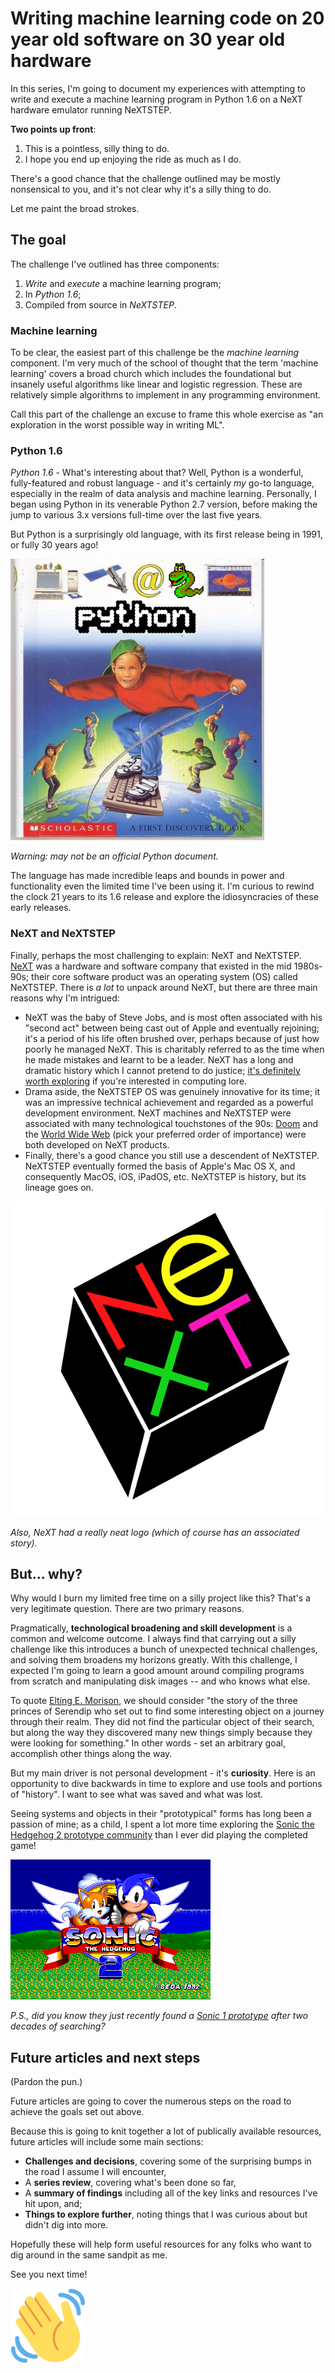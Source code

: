 # Writing machine learning code on 20 year old software on 30 year old hardware

In this series, I'm going to document my experiences with attempting to write and execute a machine learning program in Python 1.6 on a NeXT hardware emulator running NeXTSTEP. 

**Two points up front**: 

1. This is a pointless, silly thing to do.
2. I hope you end up enjoying the ride as much as I do.

There's a good chance that the challenge outlined may be mostly nonsensical to you, and it's not clear why it's a silly thing to do. 

Let me paint the broad strokes.

## The goal

The challenge I've outlined has three components:
 
1. *Write* and *execute* a machine learning program;
2. In *Python 1.6*;
3. Compiled from source in *NeXTSTEP*.

### Machine learning

To be clear, the easiest part of this challenge be the *machine learning* component. I'm very much of the school of thought that the term 'machine learning' covers a broad church which includes the foundational but insanely useful algorithms like linear and logistic regression. These are relatively simple algorithms to implement in any programming environment. 

Call this part of the challenge an excuse to frame this whole exercise as "an exploration in the worst possible way in writing ML". 

### Python 1.6

*Python 1.6* - What's interesting about that? Well, Python is a wonderful, fully-featured and robust language - and it's certainly *my* go-to language, especially in the realm of data analysis and machine learning. Personally, I began using Python in its venerable Python 2.7 version, before making the jump to various 3.x versions full-time over the last five years.

But Python is a surprisingly old language, with its first release being in 1991, or fully 30 years ago! 

<img src="images-1/snek.png"> 

*Warning: may not be an official Python document.*

The language has made incredible leaps and bounds in power and functionality even the limited time I've been using it. I'm curious to rewind the clock 21 years to its 1.6 release and explore the idiosyncracies of these early releases.

### NeXT and NeXTSTEP

Finally, perhaps the most challenging to explain: NeXT and NeXTSTEP. [NeXT](https://en.wikipedia.org/wiki/NeXT) was a hardware and software company that existed in the mid 1980s-90s; their core software product was an operating system (OS) called NeXTSTEP. There is *a lot* to unpack around NeXT, but there are three main reasons why I'm intrigued:

* NeXT was the baby of Steve Jobs, and is most often associated with his "second act" between being cast out of Apple and eventually rejoining; it's a period of his life often brushed over, perhaps because of just how poorly he managed NeXT. This is charitably referred to as the time when he made mistakes and learnt to be a leader. NeXT has a long and dramatic history which I cannot pretend to do justice; [it's definitely worth exploring](https://www.amazon.com/Steve-Jobs-Next-Big-Thing/dp/0689121350) if you're interested in computing lore.
* Drama aside, the NeXTSTEP OS was genuinely innovative for its time; it was an impressive technical achievement and regarded as a powerful development environment. NeXT machines and NeXTSTEP were associated with many technological touchstones of the 90s: [Doom](https://www.forbes.com/sites/quora/2016/09/01/why-john-carmack-chose-next-for-developing-doom-and-other-favorites/?sh=6c97663614d1) and the [World Wide Web](https://collection.sciencemuseumgroup.org.uk/objects/co8232360/next-cube-computer-1990-personal-computer) (pick your preferred order of importance) were both developed on NeXT products.
* Finally, there's a good chance you still use a descendent of NeXTSTEP. NeXTSTEP eventually formed the basis of Apple's Mac OS X, and consequently MacOS, iOS, iPadOS, etc. NeXTSTEP is history, but its lineage goes on.

<img src="images-1/NeXT_logo.svg">

*Also, NeXT had a really neat logo (which of course has an associated story).*

## But... why?

Why would I burn my limited free time on a silly project like this? That's a very legitimate question. There are two primary reasons.

Pragmatically, **technological broadening and skill development** is a common and welcome outcome. I always find that carrying out a silly challenge like this introduces a bunch of unexpected technical challenges, and solving them broadens my horizons greatly. With this challenge, I expected I'm going to learn a good amount around compiling programs from scratch and manipulating disk images -- and who knows what else.  

To quote [Elting E. Morison](https://mitpress.mit.edu/books/men-machines-and-modern-times-50th-anniversary-edition), we should consider "the story of the three princes of Serendip who set out to find some interesting object on a journey through their realm. They did not find the particular object of their search, but along the way they discovered many new things simply because they were looking for something." In other words - set an arbitrary goal, accomplish other things along the way.

But my main driver is not personal development - it's **curiosity**. Here is an opportunity to dive backwards in time to explore and use tools and portions of "history". I want to see what was saved and what was lost. 

Seeing systems and objects in their "prototypical" forms has long been a passion of mine; as a child, I spent a lot more time exploring the [Sonic the Hedgehog 2 prototype community](http://info.sonicretro.org/Sonic_the_Hedgehog_2_(Simon_Wai_prototype)) than I ever did playing the completed game!

<img src="images-1/S2beta.png">

*P.S., did you know they just recently found a [Sonic 1 prototype](https://tcrf.net/Proto:Sonic_the_Hedgehog_(Genesis)) after two decades of searching?*

## Future articles and next steps

(Pardon the pun.) 

Future articles are going to cover the numerous steps on the road to achieve the goals set out above.

Because this is going to knit together a lot of publically available resources, future articles will include some main sections:

* **Challenges and decisions**, covering some of the surprising bumps in the road I assume I will encounter,
* A **series review**, covering what's been done so far,
* A **summary of findings** including all of the key links and resources I've hit upon, and;
* **Things to explore further**, noting things that I was curious about but didn't dig into more.

Hopefully these will help form useful resources for any folks who want to dig around in the same sandpit as me.

See you next time!

<img src="waving_hand.png">